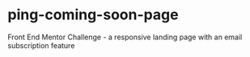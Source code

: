 # ping-coming-soon-page
Front End Mentor Challenge - a responsive landing page with an email subscription feature
